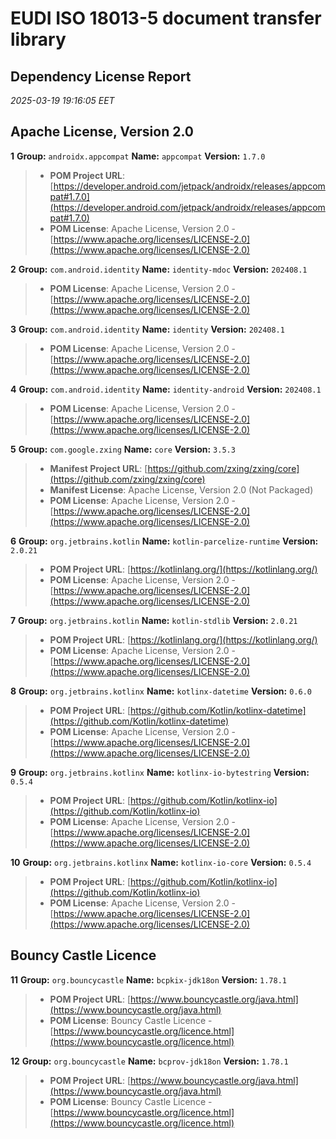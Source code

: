 
# EUDI ISO 18013-5 document transfer library
## Dependency License Report

_2025-03-19 19:16:05 EET_
## Apache License, Version 2.0

**1** **Group:** `androidx.appcompat` **Name:** `appcompat` **Version:** `1.7.0` 
> - **POM Project URL**: [https://developer.android.com/jetpack/androidx/releases/appcompat#1.7.0](https://developer.android.com/jetpack/androidx/releases/appcompat#1.7.0)
> - **POM License**: Apache License, Version 2.0 - [https://www.apache.org/licenses/LICENSE-2.0](https://www.apache.org/licenses/LICENSE-2.0)

**2** **Group:** `com.android.identity` **Name:** `identity-mdoc` **Version:** `202408.1` 
> - **POM License**: Apache License, Version 2.0 - [https://www.apache.org/licenses/LICENSE-2.0](https://www.apache.org/licenses/LICENSE-2.0)

**3** **Group:** `com.android.identity` **Name:** `identity` **Version:** `202408.1` 
> - **POM License**: Apache License, Version 2.0 - [https://www.apache.org/licenses/LICENSE-2.0](https://www.apache.org/licenses/LICENSE-2.0)

**4** **Group:** `com.android.identity` **Name:** `identity-android` **Version:** `202408.1` 
> - **POM License**: Apache License, Version 2.0 - [https://www.apache.org/licenses/LICENSE-2.0](https://www.apache.org/licenses/LICENSE-2.0)

**5** **Group:** `com.google.zxing` **Name:** `core` **Version:** `3.5.3` 
> - **Manifest Project URL**: [https://github.com/zxing/zxing/core](https://github.com/zxing/zxing/core)
> - **Manifest License**: Apache License, Version 2.0 (Not Packaged)
> - **POM License**: Apache License, Version 2.0 - [https://www.apache.org/licenses/LICENSE-2.0](https://www.apache.org/licenses/LICENSE-2.0)

**6** **Group:** `org.jetbrains.kotlin` **Name:** `kotlin-parcelize-runtime` **Version:** `2.0.21` 
> - **POM Project URL**: [https://kotlinlang.org/](https://kotlinlang.org/)
> - **POM License**: Apache License, Version 2.0 - [https://www.apache.org/licenses/LICENSE-2.0](https://www.apache.org/licenses/LICENSE-2.0)

**7** **Group:** `org.jetbrains.kotlin` **Name:** `kotlin-stdlib` **Version:** `2.0.21` 
> - **POM Project URL**: [https://kotlinlang.org/](https://kotlinlang.org/)
> - **POM License**: Apache License, Version 2.0 - [https://www.apache.org/licenses/LICENSE-2.0](https://www.apache.org/licenses/LICENSE-2.0)

**8** **Group:** `org.jetbrains.kotlinx` **Name:** `kotlinx-datetime` **Version:** `0.6.0` 
> - **POM Project URL**: [https://github.com/Kotlin/kotlinx-datetime](https://github.com/Kotlin/kotlinx-datetime)
> - **POM License**: Apache License, Version 2.0 - [https://www.apache.org/licenses/LICENSE-2.0](https://www.apache.org/licenses/LICENSE-2.0)

**9** **Group:** `org.jetbrains.kotlinx` **Name:** `kotlinx-io-bytestring` **Version:** `0.5.4` 
> - **POM Project URL**: [https://github.com/Kotlin/kotlinx-io](https://github.com/Kotlin/kotlinx-io)
> - **POM License**: Apache License, Version 2.0 - [https://www.apache.org/licenses/LICENSE-2.0](https://www.apache.org/licenses/LICENSE-2.0)

**10** **Group:** `org.jetbrains.kotlinx` **Name:** `kotlinx-io-core` **Version:** `0.5.4` 
> - **POM Project URL**: [https://github.com/Kotlin/kotlinx-io](https://github.com/Kotlin/kotlinx-io)
> - **POM License**: Apache License, Version 2.0 - [https://www.apache.org/licenses/LICENSE-2.0](https://www.apache.org/licenses/LICENSE-2.0)

## Bouncy Castle Licence

**11** **Group:** `org.bouncycastle` **Name:** `bcpkix-jdk18on` **Version:** `1.78.1` 
> - **POM Project URL**: [https://www.bouncycastle.org/java.html](https://www.bouncycastle.org/java.html)
> - **POM License**: Bouncy Castle Licence - [https://www.bouncycastle.org/licence.html](https://www.bouncycastle.org/licence.html)

**12** **Group:** `org.bouncycastle` **Name:** `bcprov-jdk18on` **Version:** `1.78.1` 
> - **POM Project URL**: [https://www.bouncycastle.org/java.html](https://www.bouncycastle.org/java.html)
> - **POM License**: Bouncy Castle Licence - [https://www.bouncycastle.org/licence.html](https://www.bouncycastle.org/licence.html)


